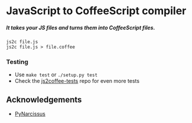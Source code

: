 # JavaScript to CoffeeScript compiler
##### It takes your JS files and turns them into CoffeeScript files.

    js2c file.js
    js2c file.js > file.coffee

### Testing

 * Use `make test` or `./setup.py test`
 * Check the [js2coffee-tests](http://github.com/rstacruz/js2coffee-tests) 
 repo for even more tests

## Acknowledgements

 * [PyNarcissus](http://pynarcissus.googlecode.com)
